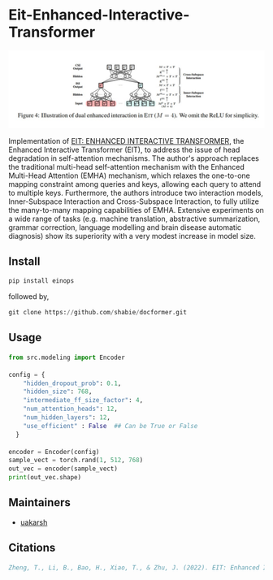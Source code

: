 # Eit-Enhanced-Interactive-Transformer

![EIT architecture](images/img_2.jpg)

Implementation of [EIT: ENHANCED INTERACTIVE TRANSFORMER](https://arxiv.org/abs/2212.10197), the Enhanced Interactive Transformer (EIT), to address the issue of head degradation in self-attention mechanisms. The author's approach replaces the traditional multi-head self-attention mechanism with the Enhanced Multi-Head Attention (EMHA) mechanism, which relaxes the one-to-one mapping constraint among queries and keys, allowing each query to attend to multiple keys. Furthermore, the authors introduce two interaction models, Inner-Subspace Interaction and Cross-Subspace Interaction, to fully utilize the many-to-many mapping capabilities of EMHA. Extensive experiments on a wide range of tasks (e.g. machine translation, abstractive summarization, grammar correction, language modelling and brain disease automatic diagnosis) show its superiority with a very modest increase in model size.

## Install

```python
pip install einops
```

followed by, 

```python
git clone https://github.com/shabie/docformer.git 
```

## Usage
```python
from src.modeling import Encoder

config = {
    "hidden_dropout_prob": 0.1,
    "hidden_size": 768,
    "intermediate_ff_size_factor": 4,
    "num_attention_heads": 12,
    "num_hidden_layers": 12,
    "use_efficient" : False  ## Can be True or False
  }

encoder = Encoder(config)
sample_vect = torch.rand(1, 512, 768)
out_vec = encoder(sample_vect)
print(out_vec.shape)
```
## Maintainers

- [uakarsh](https://github.com/uakarsh)


## Citations

```bibtex
Zheng, T., Li, B., Bao, H., Xiao, T., & Zhu, J. (2022). EIT: Enhanced Interactive Transformer. arXiv. https://doi.org/10.48550/arXiv.2212.10197
```
